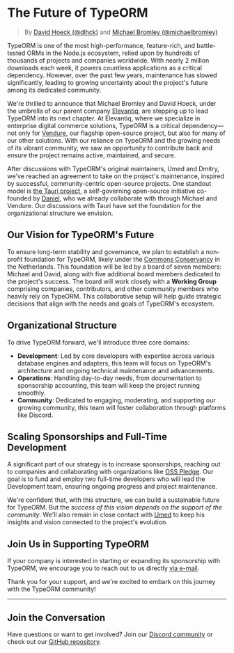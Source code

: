 # The Future of TypeORM

> By [David Hoeck (@dlhck)](https://github.com/dlhck) and [Michael Bromley (@michaelbromley)](https://github.com/michaelbromley)

TypeORM is one of the most high-performance, feature-rich, and battle-tested ORMs in the Node.js ecosystem, relied upon by hundreds of thousands of projects and companies worldwide. With nearly 2 million downloads each week, it powers countless applications as a critical dependency. However, over the past few years, maintenance has slowed significantly, leading to growing uncertainty about the project's future among its dedicated community.

We're thrilled to announce that Michael Bromley and David Hoeck, under the umbrella of our parent company [Elevantiq](https://elevantiq.com/), are
stepping up to lead TypeORM into its next chapter. At Elevantiq, where we
specialize in enterprise digital commerce solutions, TypeORM is a critical dependency—not
only for [Vendure](https://vendure.io/), our flagship open-source project, but also for many of our other solutions.
With our reliance on TypeORM and the growing needs of its vibrant community, we saw an
opportunity to contribute back and ensure the project remains active, maintained, and secure.

After discussions with TypeORM's original maintainers, Umed and Dmitry, we've reached an agreement to take on the project's maintenance, inspired by successful, community-centric open-source projects. One standout model is [the Tauri project](https://github.com/tauri-apps/tauri), a self-governing open-source initiative co-founded by [Daniel](https://github.com/denjell-crabnebula), who we already collaborate with through Michael and Vendure. Our discussions with Tauri have set the foundation for the organizational structure we envision.

## Our Vision for TypeORM's Future

To ensure long-term stability and governance, we plan to establish a non-profit
foundation for TypeORM, likely under the [Commons Conservancy](https://commonsconservancy.org/) in the Netherlands.
This foundation will be led by a board of seven members: Michael and David,
along with five additional board members dedicated to the project's success.
The board will work closely with a **Working Group** comprising companies, contributors,
and other community members who heavily rely on TypeORM. This collaborative setup will help guide
strategic decisions that align with the needs and goals of TypeORM's ecosystem.

## Organizational Structure

To drive TypeORM forward, we'll introduce three core domains:

-   **Development**: Led by core developers with expertise across various database engines and adapters, this team will focus on TypeORM's architecture and ongoing technical maintenance and advancements.
-   **Operations**: Handling day-to-day needs, from documentation to sponsorship accounting, this team will keep the project running smoothly.
-   **Community**: Dedicated to engaging, moderating, and supporting our growing community, this team will foster collaboration through platforms like Discord.

## Scaling Sponsorships and Full-Time Development

A significant part of our strategy is to increase sponsorships, reaching out to
companies and collaborating with organizations like [OSS Pledge](https://opensourcepledge.com/). Our goal is to fund and
employ two full-time developers who will lead the Development team, ensuring ongoing progress
and project maintenance.

We're confident that, with this structure, we can build a sustainable future for TypeORM. But the
_success of this vision depends on the support of the community_.
We'll also remain in close contact with [Umed](https://github.com/pleerock) to keep his insights and vision connected to the project's evolution.

## Join Us in Supporting TypeORM

If your company is interested in starting or expanding its sponsorship with TypeORM, we encourage you to reach out to us directly [via e-mail](mailto:typeorm@elevantiq.com).

Thank you for your support, and we're excited to embark on this journey with the TypeORM community!

---

## Join the Conversation

Have questions or want to get involved? Join our [Discord community](https://discord.gg/cC9hkmUgNa) or check out our [GitHub repository](https://github.com/typeorm/typeorm).
